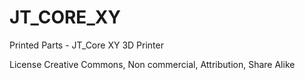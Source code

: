 JT_CORE_XY
==========

Printed Parts - JT_Core XY 3D Printer

License Creative Commons, Non commercial, Attribution, Share Alike
